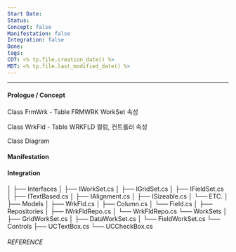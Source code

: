 ```yaml
---
Start Date: 
Status: 
Concept: false
Manifestation: false
Integration: false
Done: 
tags: 
CDT: <% tp.file.creation_date() %>
MDT: <% tp.file.last_modified_date() %>
---
```

---
#### Prologue / Concept


Class FrmWrk - Table FRMWRK
WorkSet 속성

Class WrkFld - Table WRKFLD
컬럼, 컨트롤러 속성

Class Diagram
#### Manifestation

#### Integration


│ ├── Interfaces 
│       ├── IWorkSet.cs 
│       ├── IGridSet.cs 
│       ├── IFieldSet.cs 
│       ├── ITextBased.cs 
│       ├── IAlignment.cs 
│       ├── ISizeable.cs 
│       └── ETC.
│ ├── Models 
│       ├── WrkFld.cs 
│       ├── Column.cs 
│       └── Field.cs 
│ ├── Repositories 
│       ├── IWrkFldRepo.cs 
│       └── WrkFldRepo.cs 
└── WorkSets 
│       ├── GridWorkSet.cs 
│       ├── DataWorkSet.cs 
│       └── FieldWorkSet.cs
└── Controls
    ├── UCTextBox.cs
    └── UCCheckBox.cs



###### REFERENCE
